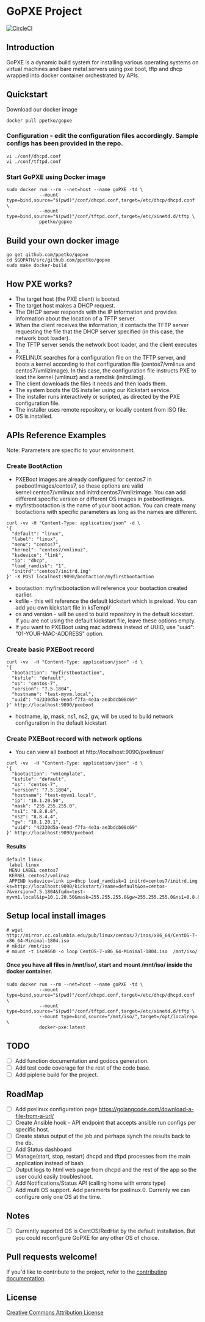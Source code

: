# GoPXE Project

[![CircleCI](https://circleci.com/gh/ppetko/GoPXE/tree/master.svg?style=svg)](https://circleci.com/gh/ppetko/GoPXE/tree/master)

## Introduction
GoPXE is a dynamic build system for installing various operating systems on virtual machines and bare metal servers using pxe boot, tftp and dhcp wrapped into docker container orchestrated by APIs. 

## Quickstart

Download our docker image 

```
docker pull ppetko/gopxe
```

### Configuration - edit the configuration files accordingly. Sample configs has been provided in the repo. 

```
vi ./conf/dhcpd.conf 
vi ./conf/tftpd.conf 
```

### Start GoPXE using Docker image 

```
sudo docker run --rm --net=host --name goPXE -td \
            --mount type=bind,source="$(pwd)"/conf/dhcpd.conf,target=/etc/dhcp/dhcpd.conf \
            --mount type=bind,source="$(pwd)"/conf/tftpd.conf,target=/etc/xinetd.d/tftp \
            ppetko/gopxe
```

## Build your own docker image 

```
go get github.com/ppetko/gopxe
cd $GOPATH/src/github.com/ppetko/gopxe
sudo make docker-build

```

## How PXE works?

* The target host (the PXE client) is booted.
* The target host makes a DHCP request.
* The DHCP server responds with the IP information and provides information about the location of a TFTP server.
* When the client receives the information, it contacts the TFTP server requesting the file that the DHCP server specified (in this case, the network boot loader).
* The TFTP server sends the network boot loader, and the client executes it.
* PXELINUX searches for a configuration file on the TFTP server, and boots a kernel according to that configuration file (centos7/vmlinux and centos7/vmlizimage). In this case, the configuration file instructs PXE to load the kernel (vmlinuz) and a ramdisk (initrd.img).
* The client downloads the files it needs and then loads them.
* The system boots the OS installer using our Kickstart service.
* The installer runs interactively or scripted, as directed by the PXE configuration file.
* The installer uses remote repository, or locally content from ISO file.
* OS is installed.

## APIs Reference Examples

Note: Parameters are specific to your environment.

### Create BootAction

* PXEBoot images are already configured for centos7 in pxebootImages/centos7, so these options are valid kernel:centos7/vmlinux and initrd:centos7/vmlizimage. You can add different specific version or different OS images in pxebootImages. 
* myfirstbootaction is the name of your boot action. You can create many bootactions with specific parameters as long as the names are different. 

```
curl -vv -H "Content-Type: application/json" -d \
'{
  "default": "linux",
  "label": "linux",
  "menu": "centos7",
  "kernel": "centos7/vmlinuz",
  "ksdevice": "link",
  "ip": "dhcp",
  "load_ramdisk": "1",
  "initrd":"centos7/initrd.img"
}' -X POST localhost:9090/bootaction/myfirstbootaction

```

* bootaction: myfirstbootaction will reference your bootaction created earlier. 
* ksfile - this will reference the default kickstart which is preload. You can add you own kickstart file in ksTempl/
* os and version - will be used to build repository in the default kickstart. If you are not using the default kickstart file, leave these options empty.  
* If you want to PXEBoot using mac address instead of UUID, use "uuid": "01-YOUR-MAC-ADDRESS" option.

### Create basic PXEBoot record 

```
curl -vv  -H "Content-Type: application/json" -d \
'{
  "bootaction": "myfirstbootaction",
  "ksfile": "default",
  "os": "centos-7",
  "version": "7.5.1804",
  "hostname": "test-myvm.local",
  "uuid": "42330d5a-0ead-f7fa-4e3a-ae3bdcb08c69"
}' http://localhost:9090/pxeboot

```

* hostname, ip, mask, ns1, ns2, gw, will be used to build network configuration in the default kickstart

### Create PXEBoot record with network options 

* You can view all bxeboot at http://localhost:9090/pxelinux/

```
curl -vv  -H "Content-Type: application/json" -d \
'{
  "bootaction": "vmtemplate",
  "ksfile": "default",
  "os": "centos-7",
  "version": "7.5.1804",
  "hostname": "test-myvm1.local",
  "ip": "10.1.20.50",
  "mask": "255.255.255.0",
  "ns1": "8.8.8.8",
  "ns2": "8.8.4.4",
  "gw": "10.1.20.1",
  "uuid": "42330d5a-0ead-f7fa-4e3a-ae3bdcb08c69"
}' http://localhost:9090/pxeboot

```

#### Results

```
default linux
 label linux
 MENU LABEL centos7
 KERNEL centos7/vmlinuz
 APPEND ksdevice=link ip=dhcp load_ramdisk=1 initrd=centos7/initrd.img ks=http://localhost:9090/kickstart/?name=default&os=centos-7&version=7.5.1804&fqdn=test-myvm1.local&ip=10.1.20.50&mask=255.255.255.0&gw=255.255.255.0&ns1=8.8.8.8&ns2=8.8.4.4

```

## Setup local install images 

```
# wget http://mirror.cc.columbia.edu/pub/linux/centos/7/isos/x86_64/CentOS-7-x86_64-Minimal-1804.iso
# mkdir /mnt/iso
# mount -t iso9660 -o loop CentOS-7-x86_64-Minimal-1804.iso  /mnt/iso/

```

#### Once you have all files in /mnt/iso/, start and mount /mnt/iso/ inside the docker container. 

```
sudo docker run --rm --net=host --name goPXE -td \
            --mount type=bind,source="$(pwd)"/conf/dhcpd.conf,target=/etc/dhcp/dhcpd.conf \
            --mount type=bind,source="$(pwd)"/conf/tftpd.conf,target=/etc/xinetd.d/tftp \
            --mount type=bind,source="/mnt/iso/",target=/opt/localrepo \
            docker-pxe:latest
```

## TODO
- [ ] Add function documentation and godocs generation.
- [ ] Add test code coverage for the rest of the code base.
- [ ] Add piplene build for the project.

## RoadMap
- [ ] Add pxelinux configuration page https://golangcode.com/download-a-file-from-a-url/
- [ ] Create Ansible  hook - API endpoint that accepts ansible run configs per specific host. 
- [ ] Create status output of the job and perhaps synch the results back to the db. 
- [ ] Add Status dashboard
- [ ] Manage(start, stop, restart) dhcpd and tftpd processes from the main application instead of bash 
- [ ] Output logs to html web page from dhcpd and the rest of the app so the user could easily troubleshoot.
- [ ] Add Notifications/Status API (calling home with errors type)
- [ ] Add multi OS support. Add paramerts for pxelinux.0. Currenly we can configure only one OS at the time. 

## Notes
- [ ] Currently suported OS is CentOS/RedHat by the default installation. But you could reconfigure GoPXE for any other OS of choice. 

## Pull requests welcome!
If you'd like to contribute to the project, refer to the [contributing documentation](CONTRIBUTING.md).

## License
[Creative Commons Attribution License](http://creativecommons.org/licenses/by/2.0/)
